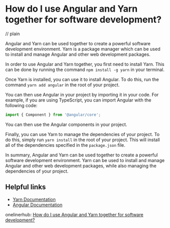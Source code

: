 # How do I use Angular and Yarn together for software development?
// plain

Angular and Yarn can be used together to create a powerful software development environment. Yarn is a package manager which can be used to install and manage Angular and other web development packages.

In order to use Angular and Yarn together, you first need to install Yarn. This can be done by running the command `npm install -g yarn` in your terminal.

Once Yarn is installed, you can use it to install Angular. To do this, run the command `yarn add angular` in the root of your project.

You can then use Angular in your project by importing it in your code. For example, if you are using TypeScript, you can import Angular with the following code:
```typescript
import { Component } from '@angular/core';
```
You can then use the Angular components in your project.

Finally, you can use Yarn to manage the dependencies of your project. To do this, simply run `yarn install` in the root of your project. This will install all of the dependencies specified in the `package.json` file.

In summary, Angular and Yarn can be used together to create a powerful software development environment. Yarn can be used to install and manage Angular and other web development packages, while also managing the dependencies of your project.

## Helpful links
* [Yarn Documentation](https://yarnpkg.com/en/docs)
* [Angular Documentation](https://angular.io/docs)

onelinerhub: [How do I use Angular and Yarn together for software development?](https://onelinerhub.com/angularjs/how-do-i-use-angular-and-yarn-together-for-software-development)